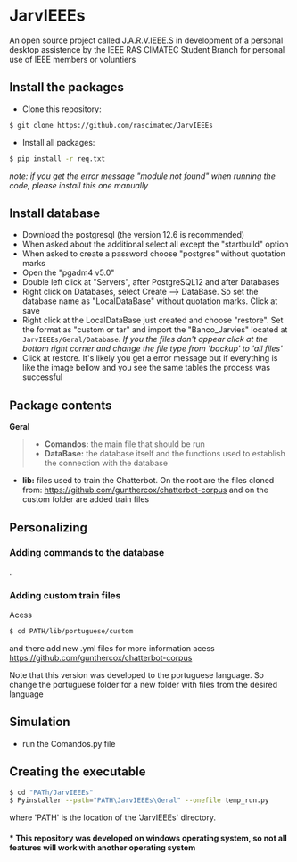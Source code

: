 # JarvIEEEs
An open source project called J.A.R.V.IEEE.S in development of a personal desktop assistence by the IEEE RAS CIMATEC Student Branch for personal use of IEEE members or voluntiers

## Install the packages

- Clone this repository:
```bash
$ git clone https://github.com/rascimatec/JarvIEEEs
```

- Install all packages:
```bash
$ pip install -r req.txt
```
*note: if you get the error message "module not found" when running the code, please install this one manually*

## Install database
- Download the postgresql (the version 12.6 is recommended)
- When asked about the additional select all except the "startbuild" option
- When asked to create a password choose "postgres" without quotation marks
- Open the "pgadm4 v5.0"
- Double left click at "Servers", after PostgreSQL12 and after Databases
- Right click on Databases, select Create --> DataBase. So set the database name as "LocalDataBase" without quotation marks. Click at save
- Right click at the LocalDataBase just created and choose "restore". Set the format as "custom or tar" and import the "Banco_Jarvies" located at `JarvIEEEs/Geral/Database`. *If you the files don't appear click at the bottom right corner and change the file type from 'backup' to 'all files'*
- Click at restore. It's likely you get a error message but if everything is like the image bellow and you see the same tables the process was successful 




## Package contents
**Geral**
> - **Comandos:** the main file that should be run
> - **DataBase:** the database itself and the functions used to establish the connection with the database
- **lib:** files used to train the Chatterbot. On the root are the files cloned from: https://github.com/gunthercox/chatterbot-corpus and on the custom folder are added train files

## Personalizing
### Adding commands to the database
.
### Adding custom train files
Acess
```bash
$ cd PATH/lib/portuguese/custom
```
and there add new .yml files
for more information acess https://github.com/gunthercox/chatterbot-corpus

Note that this version was developed to the portuguese language. So change the portuguese folder for a new folder with files from the desired language

## Simulation
- run the Comandos.py file

## Creating the executable
```bash
$ cd "PATh/JarvIEEEs"
$ Pyinstaller --path="PATH\JarvIEEEs\Geral" --onefile temp_run.py 
```
where 'PATH' is the location of the 'JarvIEEEs' directory.


#### * This repository was developed on windows operating system, so not all features will work with another operating system